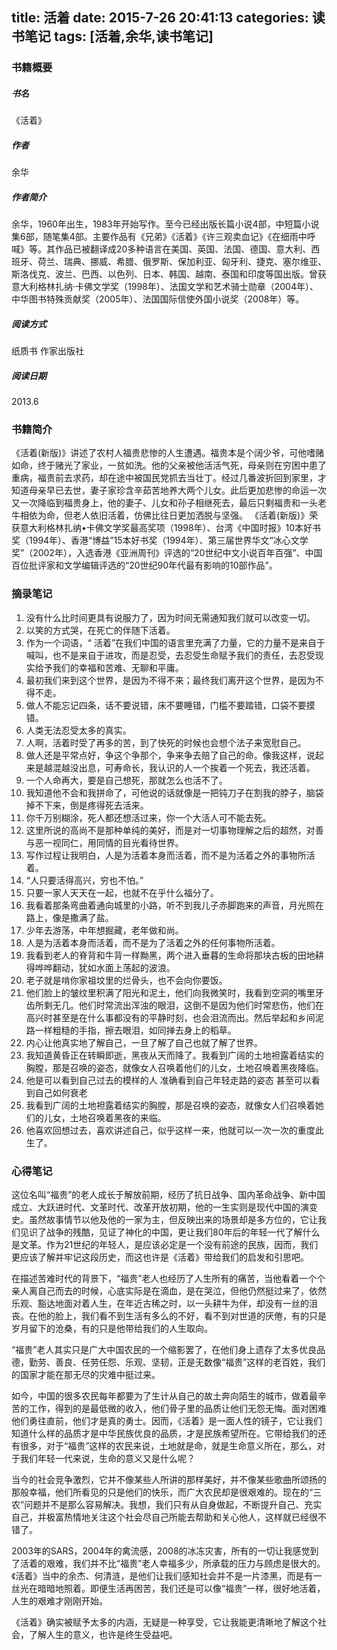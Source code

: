 title: 活着
date: 2015-7-26 20:41:13
categories: 读书笔记
tags: [活着,余华,读书笔记]
---

### 书籍概要

##### 书名
《活着》

##### 作者
余华 

##### 作者简介
余华，1960年出生，1983年开始写作。至今已经出版长篇小说4部，中短篇小说集6部，随笔集4部。主要作品有《兄弟》《活着》《许三观卖血记》《在细雨中呼喊》等。其作品已被翻译成20多种语言在美国、英国、法国、德国、意大利、西班牙、荷兰、瑞典、挪威、希腊、俄罗斯、保加利亚、匈牙利、捷克、塞尔维亚、斯洛伐克、波兰、巴西、以色列、日本、韩国、越南、泰国和印度等国出版。曾获意大利格林扎纳·卡佛文学奖（1998年）、法国文学和艺术骑士勋章（2004年）、中华图书特殊贡献奖（2005年）、法国国际信使外国小说奖（2008年）等。

##### 阅读方式
纸质书 作家出版社

##### 阅读日期
2013.6

### 书籍简介

《活着(新版)》讲述了农村人福贵悲惨的人生遭遇。福贵本是个阔少爷，可他嗜赌如命，终于赌光了家业，一贫如洗。他的父亲被他活活气死，母亲则在穷困中患了重病，福贵前去求药，却在途中被国民党抓去当壮丁。经过几番波折回到家里，才知道母亲早已去世，妻子家珍含辛茹苦地养大两个儿女。此后更加悲惨的命运一次又一次降临到福贵身上，他的妻子、儿女和孙子相继死去，最后只剩福贵和一头老牛相依为命，但老人依旧活着，仿佛比往日更加洒脱与坚强。
《活着(新版)》荣获意大利格林扎纳•卡佛文学奖最高奖项（1998年）、台湾《中国时报》10本好书奖（1994年）、香港“博益”15本好书奖（1994年）、第三届世界华文“冰心文学奖”（2002年），入选香港《亚洲周刊》评选的“20世纪中文小说百年百强”、中国百位批评家和文学编辑评选的“20世纪90年代最有影响的10部作品”。

### 摘录笔记
1. 没有什么比时间更具有说服力了，因为时间无需通知我们就可以改变一切。
2. 以笑的方式哭，在死亡的伴随下活着。
3. 作为一个词语，“ 活着”在我们中国的语言里充满了力量，它的力量不是来自于喊叫，也不是来自于进攻，而是忍受，去忍受生命赋予我们的责任，去忍受现实给予我们的幸福和苦难、无聊和平庸。
4. 最初我们来到这个世界，是因为不得不来；最终我们离开这个世界，是因为不得不走。
5. 做人不能忘记四条，话不要说错，床不要睡错，门槛不要踏错，口袋不要摸错。
6. 人类无法忍受太多的真实。
7. 人啊，活着时受了再多的苦，到了快死的时候也会想个法子来宽慰自己。
8. 做人还是平常点好，争这个争那个，争来争去赔了自己的命。像我这样，说起来是越混越没出息，可寿命长，我认识的人一个挨着一个死去，我还活着。
9. 一个人命再大，要是自己想死，那就怎么也活不了。
10. 我知道他不会和我拼命了，可他说的话就像是一把钝刀子在割我的脖子，脑袋掉不下来，倒是疼得死去活来。
11. 你千万别糊涂，死人都还想活过来，你一个大活人可不能去死。
12. 这里所说的高尚不是那种单纯的美好，而是对一切事物理解之后的超然，对善与恶一视同仁，用同情的目光看待世界。
13. 写作过程让我明白，人是为活着本身而活着，而不是为活着之外的事物所活着。
14. “人只要活得高兴，穷也不怕。”
15. 只要一家人天天在一起，也就不在乎什么福分了。
16. 我看着那条弯曲着通向城里的小路，听不到我儿子赤脚跑来的声音，月光照在路上，像是撒满了盐。
17. 少年去游荡，中年想掘藏，老年做和尚。
18. 人是为活着本身而活着，而不是为了活着之外的任何事物所活着。
19. 我看到老人的脊背和牛背一样黝黑，两个进入垂暮的生命将那块古板的田地耕得哗哗翻动，犹如水面上荡起的波浪。
20. 老子就是啃你家祖坟里的烂骨头，也不会向你要饭。
21. 他们脸上的皱纹里积满了阳光和泥土，他们向我微笑时，我看到空洞的嘴里牙齿所剩无几。他们时常流出浑浊的眼泪，这倒不是因为他们时常悲伤，他们在高兴时甚至是在什么事都没有的平静时刻，也会泪流而出。然后举起和乡间泥路一样粗糙的手指，擦去眼泪，如同掸去身上的稻草。
22. 内心让他真实地了解自己，一旦了解了自己也就了解了世界。
23. 我知道黄昏正在转瞬即逝，黑夜从天而降了。我看到广阔的土地袒露着结实的胸膛，那是召唤的姿态，就像女人召唤着他们的儿女，土地召唤着黑夜降临。
24. 他是可以看到自己过去的模样的人 准确看到自己年轻走路的姿态 甚至可以看到自己如何衰老
25. 我看到广阔的土地袒露着结实的胸膛，那是召唤的姿态，就像女人们召唤着她们的儿女，土地召唤着黑夜的来临。
26. 他喜欢回想过去，喜欢讲述自己，似乎这样一来，他就可以一次一次的重度此生了。

### 心得笔记

这位名叫“福贵”的老人成长于解放前期，经历了抗日战争、国内革命战争、新中国成立、大跃进时代、文革时代、改革开放初期，他的一生实则是现代中国的演变史。虽然故事情节以他及他的一家为主，但反映出来的场景却是多方位的，它让我们见识了战争的残酷，见证了神化的中国，更让我们80年后的年轻一代了解什么是文革。作为21世纪的年轻人，是应该必定是一个没有前途的民族，因而，我们更应该了解并牢记这段历史，而这也许是《活着》带给我们的启发和引思吧。

在描述苦难时代的背景下，“福贵”老人也经历了人生所有的痛苦，当他看着一个个亲人离自己而去的时候，心底实际是在滴血，是在哭泣，但他仍然挺过来了，依然乐观、豁达地面对着人生，在年近古稀之时，以一头耕牛为伴，却没有一丝的沮丧。在他的脸上，我们看不到生活有多么的不好，看不到对世道的厌倦，有的只是岁月留下的沧桑，有的只是他带给我们的人生取向。

“福贵”老人其实只是广大中国农民的一个缩影罢了，在他们身上遗存了太多优良品德，勤劳、善良、任劳任怨、乐观、坚韧，正是无数像“福贵”这样的老百姓，我们的国家才能在那无尽的灾难中挺过来。

如今，中国的很多农民每年都要为了生计从自己的故土奔向陌生的城市，做着最辛苦的工作，得到的是最低微的收入，他们骨子里的品质让他们无怨无悔。面对困难他们勇往直前，他们才是真的勇士。因而，《活着》是一面人性的镜子，它让我们知道什么样的品质才是中华民族优良的品质，才是民族希望所在。它带给我们的还有很多，对于“福贵”这样的农民来说，土地就是命，就是生命意义所在，那么，对于我们年轻一代来说，生命的意义又是什么呢？

当今的社会竞争激烈，它并不像某些人所讲的那样美好，并不像某些歌曲所颂扬的那般幸福，他们所看见的只是他们的快乐，而广大农民却是很艰难的。现在的“三农”问题并不是那么容易解决。我想，我们只有从自身做起，不断提升自己、充实自己，并极富热情地关注这个社会尽自己所能去帮助和关心他人，这样就已经很不错了。

2003年的SARS，2004年的禽流感，2008的冰冻灾害，所有的一切让我感觉到了活着的艰难，我们并不比“福贵”老人幸福多少，所承载的压力与顾虑是很大的。《活着》当中的余杰、何清涟，是他们让我们感知社会并不是一片漆黑，而是有一丝光在暗暗地照着。即便生活再困苦，我们还是可以像“福贵”一样，很好地活着，人生的艰难才刚刚开始。

《活着》确实被赋予太多的内涵，无疑是一种享受，它让我能更清晰地了解这个社会，了解人生的意义，也许是终生受益吧。

